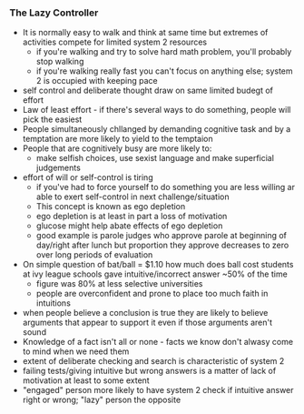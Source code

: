 ### The Lazy Controller

- It is normally easy to walk and think at same time but extremes of activities compete for limited system 2 resources
    - if you're walking and try to solve hard math problem, you'll probably stop walking
    - if you're walking really fast you can't focus on anything else; system 2 is occupied with keeping pace
- self control and deliberate thought draw on same limited budegt of effort
- Law of least effort - if there's several ways to do something, people will pick the easiest
- People simultaneously chllanged by demanding cognitive task and by a temptation are more likely to yield to the temptaion
- People that are cognitively busy are more likely to:
    - make selfish choices, use sexist language and make superficial judgements
- effort of will or self-control is tiring
    - if you've had to force yourself to do something you are less willing ar able to exert self-control in next challenge/situation
    - This concept is known as ego depletion
    - ego depletion is at least in part a loss of motivation
    - glucose might help abate effects of ego depletion
    - good example is parole judges who approve parole at beginning of day/right after lunch but proportion they approve decreases to zero over long periods of evaluation
- On simple question of bat/ball = $1.10 how much does ball cost students at ivy league schools gave intuitive/incorrect answer ~50% of the time
    - figure was 80% at less selective universities
    - people are overconfident and prone to place too much faith in intuitions
- when people believe a conclusion is true they are likely to believe arguments that appear to support it even if those arguments aren't sound
- Knowledge of a fact isn't all or none - facts we know don't alwasy come to mind when we need them
- extent of deliberate checking and search is characteristic of system 2
- failing tests/giving intuitive but wrong answers is a matter of lack of motivation at least to some extent
- "engaged" person more likely to have system 2 check if intuitive answer right or wrong; "lazy" person the opposite 
